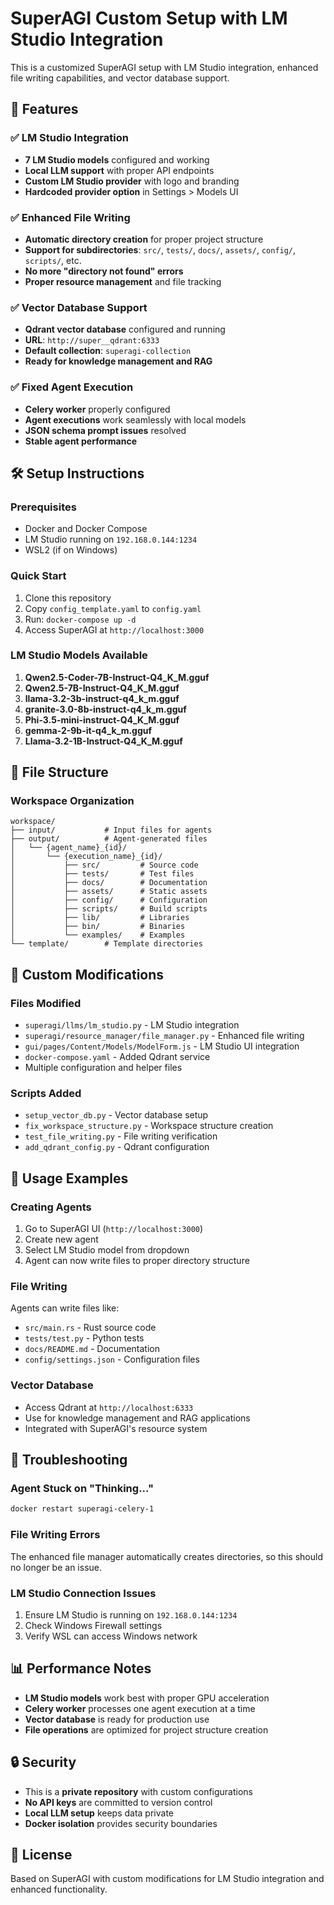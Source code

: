 # SuperAGI Custom Setup with LM Studio Integration

This is a customized SuperAGI setup with LM Studio integration, enhanced file writing capabilities, and vector database support.

## 🚀 Features

### ✅ LM Studio Integration
- **7 LM Studio models** configured and working
- **Local LLM support** with proper API endpoints
- **Custom LM Studio provider** with logo and branding
- **Hardcoded provider option** in Settings > Models UI

### ✅ Enhanced File Writing
- **Automatic directory creation** for proper project structure
- **Support for subdirectories**: `src/`, `tests/`, `docs/`, `assets/`, `config/`, `scripts/`, etc.
- **No more "directory not found" errors**
- **Proper resource management** and file tracking

### ✅ Vector Database Support
- **Qdrant vector database** configured and running
- **URL**: `http://super__qdrant:6333`
- **Default collection**: `superagi-collection`
- **Ready for knowledge management and RAG**

### ✅ Fixed Agent Execution
- **Celery worker** properly configured
- **Agent executions** work seamlessly with local models
- **JSON schema prompt issues** resolved
- **Stable agent performance**

## 🛠️ Setup Instructions

### Prerequisites
- Docker and Docker Compose
- LM Studio running on `192.168.0.144:1234`
- WSL2 (if on Windows)

### Quick Start
1. Clone this repository
2. Copy `config_template.yaml` to `config.yaml`
3. Run: `docker-compose up -d`
4. Access SuperAGI at `http://localhost:3000`

### LM Studio Models Available
1. **Qwen2.5-Coder-7B-Instruct-Q4_K_M.gguf**
2. **Qwen2.5-7B-Instruct-Q4_K_M.gguf**
3. **llama-3.2-3b-instruct-q4_k_m.gguf**
4. **granite-3.0-8b-instruct-q4_k_m.gguf**
5. **Phi-3.5-mini-instruct-Q4_K_M.gguf**
6. **gemma-2-9b-it-q4_k_m.gguf**
7. **Llama-3.2-1B-Instruct-Q4_K_M.gguf**

## 📁 File Structure

### Workspace Organization
```
workspace/
├── input/           # Input files for agents
├── output/          # Agent-generated files
│   └── {agent_name}_{id}/
│       └── {execution_name}_{id}/
│           ├── src/         # Source code
│           ├── tests/       # Test files
│           ├── docs/        # Documentation
│           ├── assets/      # Static assets
│           ├── config/      # Configuration
│           ├── scripts/     # Build scripts
│           ├── lib/         # Libraries
│           ├── bin/         # Binaries
│           └── examples/    # Examples
└── template/        # Template directories
```

## 🔧 Custom Modifications

### Files Modified
- `superagi/llms/lm_studio.py` - LM Studio integration
- `superagi/resource_manager/file_manager.py` - Enhanced file writing
- `gui/pages/Content/Models/ModelForm.js` - LM Studio UI integration
- `docker-compose.yaml` - Added Qdrant service
- Multiple configuration and helper files

### Scripts Added
- `setup_vector_db.py` - Vector database setup
- `fix_workspace_structure.py` - Workspace structure creation
- `test_file_writing.py` - File writing verification
- `add_qdrant_config.py` - Qdrant configuration

## 🎯 Usage Examples

### Creating Agents
1. Go to SuperAGI UI (`http://localhost:3000`)
2. Create new agent
3. Select LM Studio model from dropdown
4. Agent can now write files to proper directory structure

### File Writing
Agents can write files like:
- `src/main.rs` - Rust source code
- `tests/test.py` - Python tests
- `docs/README.md` - Documentation
- `config/settings.json` - Configuration files

### Vector Database
- Access Qdrant at `http://localhost:6333`
- Use for knowledge management and RAG applications
- Integrated with SuperAGI's resource system

## 🐛 Troubleshooting

### Agent Stuck on "Thinking..."
```bash
docker restart superagi-celery-1
```

### File Writing Errors
The enhanced file manager automatically creates directories, so this should no longer be an issue.

### LM Studio Connection Issues
1. Ensure LM Studio is running on `192.168.0.144:1234`
2. Check Windows Firewall settings
3. Verify WSL can access Windows network

## 📊 Performance Notes
- **LM Studio models** work best with proper GPU acceleration
- **Celery worker** processes one agent execution at a time
- **Vector database** is ready for production use
- **File operations** are optimized for project structure creation

## 🔒 Security
- This is a **private repository** with custom configurations
- **No API keys** are committed to version control
- **Local LLM setup** keeps data private
- **Docker isolation** provides security boundaries

## 📝 License
Based on SuperAGI with custom modifications for LM Studio integration and enhanced functionality.
